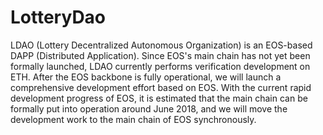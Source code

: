 # LotteryDao
LDAO (Lottery Decentralized Autonomous Organization) is an EOS-based DAPP (Distributed Application). Since EOS's main chain has not yet been formally launched, LDAO currently performs verification development on ETH. After the EOS backbone is fully operational, we will launch a comprehensive development effort based on EOS.
With the current rapid development progress of EOS, it is estimated that the main chain can be formally put into operation around June 2018, and we will move the development work to the main chain of EOS synchronously.
